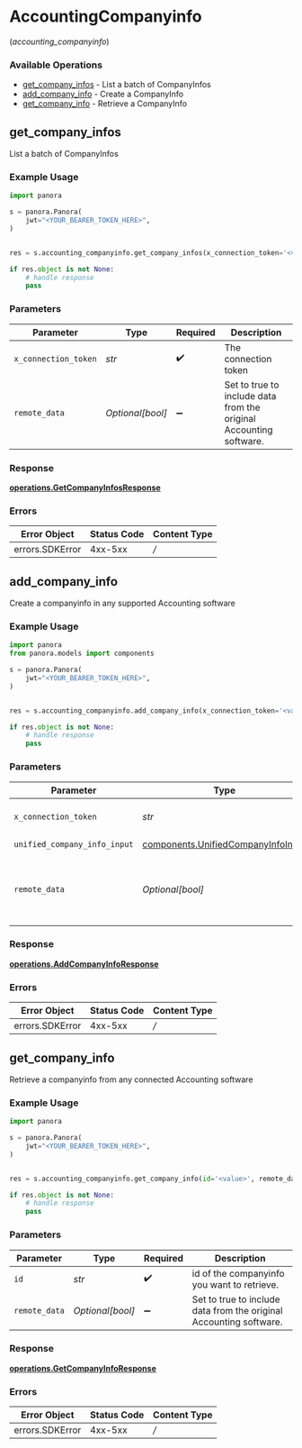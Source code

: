 # AccountingCompanyinfo
(*accounting_companyinfo*)

### Available Operations

* [get_company_infos](#get_company_infos) - List a batch of CompanyInfos
* [add_company_info](#add_company_info) - Create a CompanyInfo
* [get_company_info](#get_company_info) - Retrieve a CompanyInfo

## get_company_infos

List a batch of CompanyInfos

### Example Usage

```python
import panora

s = panora.Panora(
    jwt="<YOUR_BEARER_TOKEN_HERE>",
)


res = s.accounting_companyinfo.get_company_infos(x_connection_token='<value>', remote_data=False)

if res.object is not None:
    # handle response
    pass

```

### Parameters

| Parameter                                                          | Type                                                               | Required                                                           | Description                                                        |
| ------------------------------------------------------------------ | ------------------------------------------------------------------ | ------------------------------------------------------------------ | ------------------------------------------------------------------ |
| `x_connection_token`                                               | *str*                                                              | :heavy_check_mark:                                                 | The connection token                                               |
| `remote_data`                                                      | *Optional[bool]*                                                   | :heavy_minus_sign:                                                 | Set to true to include data from the original Accounting software. |


### Response

**[operations.GetCompanyInfosResponse](../../models/operations/getcompanyinfosresponse.md)**
### Errors

| Error Object    | Status Code     | Content Type    |
| --------------- | --------------- | --------------- |
| errors.SDKError | 4xx-5xx         | */*             |

## add_company_info

Create a companyinfo in any supported Accounting software

### Example Usage

```python
import panora
from panora.models import components

s = panora.Panora(
    jwt="<YOUR_BEARER_TOKEN_HERE>",
)


res = s.accounting_companyinfo.add_company_info(x_connection_token='<value>', unified_company_info_input=components.UnifiedCompanyInfoInput(), remote_data=False)

if res.object is not None:
    # handle response
    pass

```

### Parameters

| Parameter                                                                                | Type                                                                                     | Required                                                                                 | Description                                                                              |
| ---------------------------------------------------------------------------------------- | ---------------------------------------------------------------------------------------- | ---------------------------------------------------------------------------------------- | ---------------------------------------------------------------------------------------- |
| `x_connection_token`                                                                     | *str*                                                                                    | :heavy_check_mark:                                                                       | The connection token                                                                     |
| `unified_company_info_input`                                                             | [components.UnifiedCompanyInfoInput](../../models/components/unifiedcompanyinfoinput.md) | :heavy_check_mark:                                                                       | N/A                                                                                      |
| `remote_data`                                                                            | *Optional[bool]*                                                                         | :heavy_minus_sign:                                                                       | Set to true to include data from the original Accounting software.                       |


### Response

**[operations.AddCompanyInfoResponse](../../models/operations/addcompanyinforesponse.md)**
### Errors

| Error Object    | Status Code     | Content Type    |
| --------------- | --------------- | --------------- |
| errors.SDKError | 4xx-5xx         | */*             |

## get_company_info

Retrieve a companyinfo from any connected Accounting software

### Example Usage

```python
import panora

s = panora.Panora(
    jwt="<YOUR_BEARER_TOKEN_HERE>",
)


res = s.accounting_companyinfo.get_company_info(id='<value>', remote_data=False)

if res.object is not None:
    # handle response
    pass

```

### Parameters

| Parameter                                                          | Type                                                               | Required                                                           | Description                                                        |
| ------------------------------------------------------------------ | ------------------------------------------------------------------ | ------------------------------------------------------------------ | ------------------------------------------------------------------ |
| `id`                                                               | *str*                                                              | :heavy_check_mark:                                                 | id of the companyinfo you want to retrieve.                        |
| `remote_data`                                                      | *Optional[bool]*                                                   | :heavy_minus_sign:                                                 | Set to true to include data from the original Accounting software. |


### Response

**[operations.GetCompanyInfoResponse](../../models/operations/getcompanyinforesponse.md)**
### Errors

| Error Object    | Status Code     | Content Type    |
| --------------- | --------------- | --------------- |
| errors.SDKError | 4xx-5xx         | */*             |
